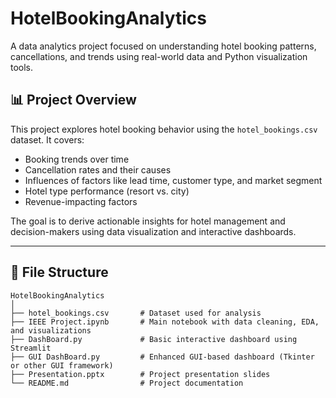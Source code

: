# HotelBookingAnalytics

A data analytics project focused on understanding hotel booking patterns, cancellations, and trends using real-world data and Python visualization tools.

## 📊 Project Overview

This project explores hotel booking behavior using the `hotel_bookings.csv` dataset. It covers:

- Booking trends over time
- Cancellation rates and their causes
- Influences of factors like lead time, customer type, and market segment
- Hotel type performance (resort vs. city)
- Revenue-impacting factors

The goal is to derive actionable insights for hotel management and decision-makers using data visualization and interactive dashboards.

---

## 📂 File Structure

```
HotelBookingAnalytics
│
├── hotel_bookings.csv       # Dataset used for analysis
├── IEEE Project.ipynb       # Main notebook with data cleaning, EDA, and visualizations
├── DashBoard.py             # Basic interactive dashboard using Streamlit
├── GUI DashBoard.py         # Enhanced GUI-based dashboard (Tkinter or other GUI framework)
├── Presentation.pptx        # Project presentation slides
└── README.md                # Project documentation
```

